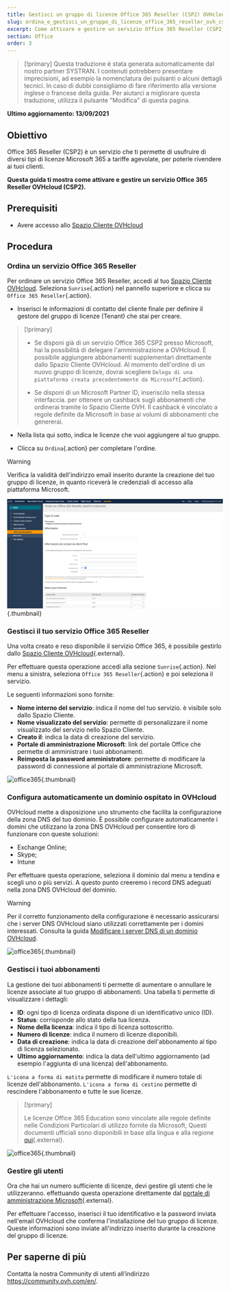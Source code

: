 ```yaml
---
title: Gestisci un gruppo di licenze Office 365 Reseller (CSP2) OVHcloud
slug: ordina_e_gestisci_un_gruppo_di_licenze_office_365_reseller_ovh_csp2
excerpt: Come attivare e gestire un servizio Office 365 Reseller (CSP2) in OVHcloud
section: Office
order: 3
---
```


> [!primary]
> Questa traduzione è stata generata automaticamente dal nostro partner SYSTRAN. I contenuti potrebbero presentare imprecisioni, ad esempio la nomenclatura dei pulsanti o alcuni dettagli tecnici. In caso di dubbi consigliamo di fare riferimento alla versione inglese o francese della guida. Per aiutarci a migliorare questa traduzione, utilizza il pulsante "Modifica" di questa pagina.
>

**Ultimo aggiornamento: 13/09/2021**

## Obiettivo

Office 365 Reseller (CSP2) è un servizio che ti permette di usufruire di diversi tipi di licenze Microsoft 365 a tariffe agevolate, per poterle rivendere ai tuoi clienti.

**Questa guida ti mostra come attivare e gestire un servizio Office 365 Reseller OVHcloud (CSP2).**

## Prerequisiti

- Avere accesso allo [Spazio Cliente OVHcloud](https://www.ovh.com/auth/?action=gotomanager&from=https://www.ovh.it/&ovhSubsidiary=it)

## Procedura

### Ordina un servizio Office 365 Reseller

Per ordinare un servizio Office 365 Reseller, accedi al tuo [Spazio Cliente OVHcloud](https://www.ovh.com/auth/?action=gotomanager&from=https://www.ovh.it/&ovhSubsidiary=it). Seleziona `Sunrise`{.action} nel pannello superiore e clicca su `Office 365 Reseller`{.action}.

- Inserisci le informazioni di contatto del cliente finale per definire il gestore del gruppo di licenze (Tenant) che stai per creare.

> [!primary]
>
> - Se disponi già di un servizio Office 365 CSP2 presso Microsoft, hai la possibilità di delegare l'amministrazione a OVHcloud. È possibile aggiungere abbonamenti supplementari direttamente dallo Spazio Cliente OVHcloud. Al momento dell'ordine di un nuovo gruppo di licenze, dovrai scegliere `Delega di una piattaforma creata precedentemente da Microsoft`{.action}.
>
> - Se disponi di un Microsoft Partner ID, inseriscilo nella stessa interfaccia. per ottenere un cashback sugli abbonamenti che ordinerai tramite lo Spazio Cliente OVH. Il cashback è vincolato a regole definite da Microsoft in base ai volumi di abbonamenti che genererai.
>

- Nella lista qui sotto, indica le licenze che vuoi aggiungere al tuo gruppo.

- Clicca su `Ordina`{.action} per completare l'ordine.

> [!warning]
>
> Verifica la validità dell'indirizzo email inserito durante la creazione del tuo gruppo di licenze, in quanto riceverà le credenziali di accesso alla piattaforma Microsoft.
>

![office365](images/csp2-01.png){.thumbnail}

### Gestisci il tuo servizio Office 365 Reseller

Una volta creato e reso disponibile il servizio Office 365, è possibile gestirlo dallo [Spazio Cliente OVHcloud](https://www.ovh.com/auth/?action=gotomanager&from=https://www.ovh.it/&ovhSubsidiary=it){.external}.

Per effettuare questa operazione accedi alla sezione `Sunrise`{.action}. Nel menu a sinistra, seleziona `Office 365 Reseller`{.action} e poi seleziona il servizio.

Le seguenti informazioni sono fornite:

- **Nome interno del servizio**: indica il nome del tuo servizio. è visibile solo dallo Spazio Cliente.
- **Nome visualizzato del servizio**: permette di personalizzare il nome visualizzato del servizio nello Spazio Cliente.
- **Creato il**: indica la data di creazione del servizio.
- **Portale di amministrazione Microsoft**: link del portale Office che permette di amministrare i tuoi abbonamenti.
- **Reimposta la password amministratore**: permette di modificare la password di connessione al portale di amministrazione Microsoft.

![office365](images/sunrise_office365_CSP2_services_details.png){.thumbnail}

### Configura automaticamente un dominio ospitato in OVHcloud

OVHcloud mette a disposizione uno strumento che facilita la configurazione della zona DNS del tuo dominio. È possibile configurare automaticamente i domini che utilizzano la zona DNS OVHcloud per consentire loro di funzionare con queste soluzioni:

- Exchange Online;
- Skype;
- Intune

Per effettuare questa operazione, seleziona il dominio dal menu a tendina e scegli uno o più servizi. A questo punto creeremo i record DNS adeguati nella zona DNS OVHcloud del dominio.

> [!warning]
> Per il corretto funzionamento della configurazione è necessario assicurarsi che i server DNS OVHcloud siano utilizzati correttamente per i domini interessati. Consulta la guida [Modificare i server DNS di un dominio OVHcloud](https://docs.ovh.com/it/domains/web_hosting_gestisci_il_tuo_server_dns/).
>

![office365](images/sunrise_office365_CSP2_automatic_domain_configuration.png){.thumbnail}

### Gestisci i tuoi abbonamenti

La gestione dei tuoi abbonamenti ti permette di aumentare o annullare le licenze associate al tuo gruppo di abbonamenti. Una tabella ti permette di visualizzare i dettagli:

- **ID**: ogni tipo di licenza ordinata dispone di un identificativo unico (ID).
- **Status**: corrisponde allo stato della tua licenza.
- **Nome della licenza**: indica il tipo di licenza sottoscritto.
- **Numero di licenze**: indica il numero di licenze disponibili.
- **Data di creazione**: indica la data di creazione dell'abbonamento al tipo di licenza selezionato.
- **Ultimo aggiornamento**: indica la data dell'ultimo aggiornamento (ad esempio l'aggiunta di una licenza) dell'abbonamento.

`L'icona a forma di matita` permette di modificare il numero totale di licenze dell'abbonamento. `L'icona a forma di cestino` permette di rescindere l'abbonamento e tutte le sue licenze.

> [!primary]
>
> Le licenze Office 365 Education sono vincolate alle regole definite nelle Condizioni Particolari di utilizzo fornite da Microsoft, Questi documenti ufficiali sono disponibili in base alla lingua e alla regione [qui](http://www.microsoftvolumelicensing.com/DocumentSearch.aspx?Mode=2&Keyword=AcademicQualEdUserDef){.external}.
>

![office365](images/sunrise_office365_CSP2_Subscribers.png){.thumbnail}

### Gestire gli utenti

Ora che hai un numero sufficiente di licenze, devi gestire gli utenti che le utilizzeranno. effettuando questa operazione direttamente dal [portale di amministrazione Microsoft](https://portal.office.com/Admin/Default.aspx){.external}.

Per effettuare l'accesso, inserisci il tuo identificativo e la password inviata nell'email OVHcloud che conferma l'installazione del tuo gruppo di licenze. Queste informazioni sono inviate all'indirizzo inserito durante la creazione del gruppo di licenze.

## Per saperne di più

Contatta la nostra Community di utenti all’indirizzo <https://community.ovh.com/en/>.
